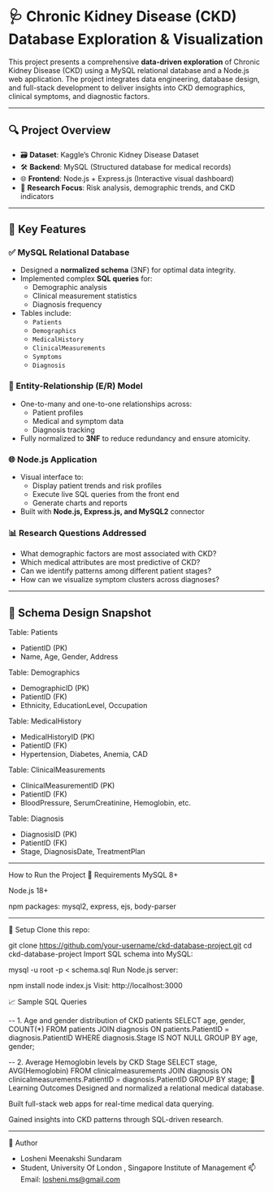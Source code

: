 # 🩺 Chronic Kidney Disease (CKD) Database Exploration & Visualization

This project presents a comprehensive **data-driven exploration** of Chronic Kidney Disease (CKD) using a MySQL relational database and a Node.js web application. The project integrates data engineering, database design, and full-stack development to deliver insights into CKD demographics, clinical symptoms, and diagnostic factors.

---

## 🔍 Project Overview

- 🗃️ **Dataset**: Kaggle’s Chronic Kidney Disease Dataset  
- 🛠️ **Backend**: MySQL (Structured database for medical records)  
- 🌐 **Frontend**: Node.js + Express.js (Interactive visual dashboard)  
- 🧮 **Research Focus**: Risk analysis, demographic trends, and CKD indicators

---

## 📌 Key Features

### ✅ MySQL Relational Database

- Designed a **normalized schema** (3NF) for optimal data integrity.
- Implemented complex **SQL queries** for:
  - Demographic analysis
  - Clinical measurement statistics
  - Diagnosis frequency
- Tables include:
  - `Patients`
  - `Demographics`
  - `MedicalHistory`
  - `ClinicalMeasurements`
  - `Symptoms`
  - `Diagnosis`

### 🔄 Entity-Relationship (E/R) Model

- One-to-many and one-to-one relationships across:
  - Patient profiles
  - Medical and symptom data
  - Diagnosis tracking
- Fully normalized to **3NF** to reduce redundancy and ensure atomicity.

### 🌐 Node.js Application

- Visual interface to:
  - Display patient trends and risk profiles
  - Execute live SQL queries from the front end
  - Generate charts and reports
- Built with **Node.js, Express.js, and MySQL2** connector

### 📊 Research Questions Addressed

- What demographic factors are most associated with CKD?
- Which medical attributes are most predictive of CKD?
- Can we identify patterns among different patient stages?
- How can we visualize symptom clusters across diagnoses?

---

## 🧱 Schema Design Snapshot

Table: Patients
- PatientID (PK)
- Name, Age, Gender, Address

Table: Demographics
- DemographicID (PK)
- PatientID (FK)
- Ethnicity, EducationLevel, Occupation

Table: MedicalHistory
- MedicalHistoryID (PK)
- PatientID (FK)
- Hypertension, Diabetes, Anemia, CAD

Table: ClinicalMeasurements
- ClinicalMeasurementID (PK)
- PatientID (FK)
- BloodPressure, SerumCreatinine, Hemoglobin, etc.

Table: Diagnosis
- DiagnosisID (PK)
- PatientID (FK)
- Stage, DiagnosisDate, TreatmentPlan

---

How to Run the Project 
🧰 Requirements
MySQL 8+

Node.js 18+

npm packages: mysql2, express, ejs, body-parser

---

🔧 Setup
Clone this repo:

git clone https://github.com/your-username/ckd-database-project.git
cd ckd-database-project
Import SQL schema into MySQL:

mysql -u root -p < schema.sql
Run Node.js server:

npm install
node index.js
Visit: http://localhost:3000

📈 Sample SQL Queries

-- 1. Age and gender distribution of CKD patients
SELECT age, gender, COUNT(*) FROM patients
JOIN diagnosis ON patients.PatientID = diagnosis.PatientID
WHERE diagnosis.Stage IS NOT NULL
GROUP BY age, gender;

-- 2. Average Hemoglobin levels by CKD Stage
SELECT stage, AVG(Hemoglobin) FROM clinicalmeasurements
JOIN diagnosis ON clinicalmeasurements.PatientID = diagnosis.PatientID
GROUP BY stage;
🧠 Learning Outcomes
Designed and normalized a relational medical database.

Built full-stack web apps for real-time medical data querying.

Gained insights into CKD patterns through SQL-driven research.

---

👤 Author
- Losheni Meenakshi Sundaram
- Student, University Of London , Singapore Institute of Management
📫 Email: losheni.ms@gmail.com

